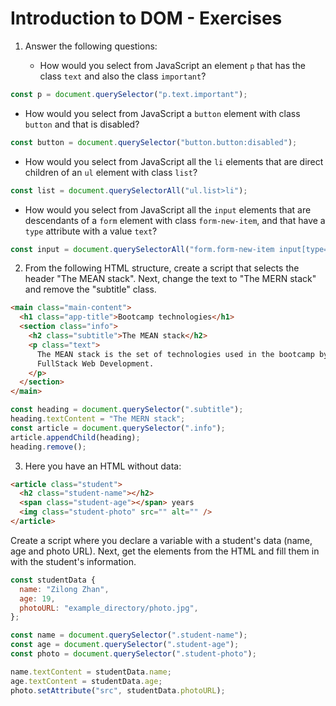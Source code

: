 # Introduction to DOM - Exercises

1. Answer the following questions:

   - How would you select from JavaScript an element `p` that has the class `text` and also the class `important`?
  ```javaScript
  const p = document.querySelector("p.text.important");
  ```
   - How would you select from JavaScript a `button` element with class `button` and that is disabled?
  ```javaScript
  const button = document.querySelector("button.button:disabled");
  ```
   - How would you select from JavaScript all the `li` elements that are direct children of an `ul` element with class `list`?
  ```javaScript
  const list = document.querySelectorAll("ul.list>li");
  ```
   - How would you select from JavaScript all the `input` elements that are descendants of a `form` element with class `form-new-item`, and that have a `type` attribute with a value `text`?
  ```javaScript
  const input = document.querySelectorAll("form.form-new-item input[type="text"]");
  ```

2. From the following HTML structure, create a script that selects the header "The MEAN stack". Next, change the text to "The MERN stack" and remove the "subtitle" class.

```html
<main class="main-content">
  <h1 class="app-title">Bootcamp technologies</h1>
  <section class="info">
    <h2 class="subtitle">The MEAN stack</h2>
    <p class="text">
      The MEAN stack is the set of technologies used in the bootcamp by
      FullStack Web Development.
    </p>
  </section>
</main>
```

```javaScript
const heading = document.querySelector(".subtitle");
heading.textContent = "The MERN stack";
const article = document.querySelector(".info");
article.appendChild(heading);
heading.remove();
```

3. Here you have an HTML without data:

```html
<article class="student">
  <h2 class="student-name"></h2>
  <span class="student-age"></span> years
  <img class="student-photo" src="" alt="" />
</article>
```

Create a script where you declare a variable with a student's data
(name, age and photo URL). Next, get the elements from the HTML
and fill them in with the student's information.

```javaScript
const studentData {
  name: "Zilong Zhan",
  age: 19,
  photoURL: "example_directory/photo.jpg",
};

const name = document.querySelector(".student-name");
const age = document.querySelector(".student-age");
const photo = document.querySelector(".student-photo");

name.textContent = studentData.name;
age.textContent = studentData.age;
photo.setAttribute("src", studentData.photoURL);
```
